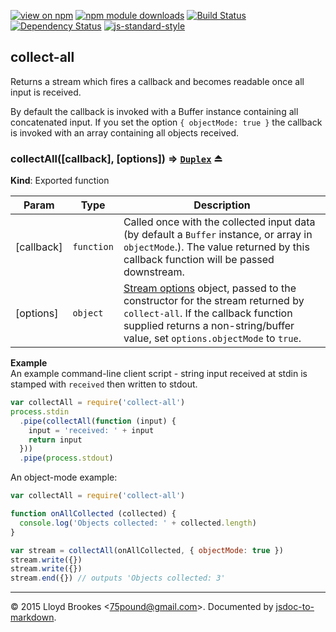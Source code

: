 [![view on npm](http://img.shields.io/npm/v/collect-all.svg)](https://www.npmjs.org/package/collect-all)
[![npm module downloads](http://img.shields.io/npm/dt/collect-all.svg)](https://www.npmjs.org/package/collect-all)
[![Build Status](https://travis-ci.org/75lb/collect-all.svg?branch=master)](https://travis-ci.org/75lb/collect-all)
[![Dependency Status](https://david-dm.org/75lb/collect-all.svg)](https://david-dm.org/75lb/collect-all)
[![js-standard-style](https://img.shields.io/badge/code%20style-standard-brightgreen.svg)](https://github.com/feross/standard)

<a name="module_collect-all"></a>
## collect-all
Returns a stream which fires a callback and becomes readable once all input is received.

By default the callback is invoked with a Buffer instance containing all concatenated input. If you set the option `{ objectMode: true }` the callback is invoked with an array containing all objects received.

<a name="exp_module_collect-all--collectAll"></a>
### collectAll([callback], [options]) ⇒ <code>[Duplex](https://nodejs.org/api/stream.html#stream_class_stream_duplex)</code> ⏏
**Kind**: Exported function  

| Param | Type | Description |
| --- | --- | --- |
| [callback] | <code>function</code> | Called once with the collected input data (by default a `Buffer` instance, or array in `objectMode`.). The value returned by this callback function will be passed downstream. |
| [options] | <code>object</code> | [Stream options](https://nodejs.org/dist/latest-v5.x/docs/api/stream.html#stream_new_stream_readable_options) object, passed to the constructor for the stream returned by `collect-all`. If the callback function supplied returns a non-string/buffer value, set `options.objectMode` to `true`. |

**Example**  
An example command-line client script - string input received at stdin is stamped with `received` then written to  stdout.
```js
var collectAll = require('collect-all')
process.stdin
  .pipe(collectAll(function (input) {
    input = 'received: ' + input
    return input
  }))
  .pipe(process.stdout)
```

An object-mode example:
```js
var collectAll = require('collect-all')

function onAllCollected (collected) {
  console.log('Objects collected: ' + collected.length)
}

var stream = collectAll(onAllCollected, { objectMode: true })
stream.write({})
stream.write({})
stream.end({}) // outputs 'Objects collected: 3'
```

* * *

&copy; 2015 Lloyd Brookes \<75pound@gmail.com\>. Documented by [jsdoc-to-markdown](https://github.com/jsdoc2md/jsdoc-to-markdown).
